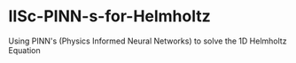# IISc-PINN-s-for-Helmholtz
Using PINN's (Physics Informed Neural Networks) to solve the 1D Helmholtz Equation
